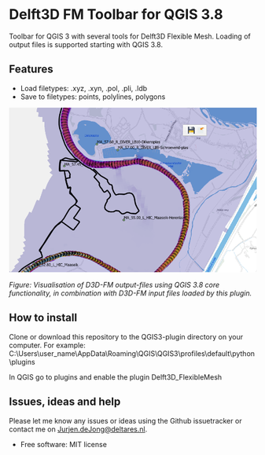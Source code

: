 # Delft3D FM Toolbar for QGIS 3.8
Toolbar for QGIS 3 with several tools for Delft3D Flexible Mesh. Loading of output files is supported starting with QGIS 3.8.  

## Features
- Load filetypes: .xyz, .xyn, .pol, .pli, .ldb
- Save to filetypes:  points, polylines, polygons

![Example of toolbar](https://raw.githubusercontent.com/jurjendejong/QGIS3_Delft3D_FM/master/QGIS3_Toolbar_D3D_FM.png)

_Figure: Visualisation of D3D-FM output-files using QGIS 3.8 core functionality, in combination with D3D-FM input files loaded by this plugin._

## How to install
Clone or download this repository to the QGIS3-plugin directory on your computer. For example:
C:\Users\user_name\AppData\Roaming\QGIS\QGIS3\profiles\default\python\plugins

In QGIS go to plugins and enable the plugin Delft3D_FlexibleMesh

## Issues, ideas and help
Please let me know any issues or ideas using the Github issuetracker or contact me on Jurjen.deJong@deltares.nl.

* Free software: MIT license